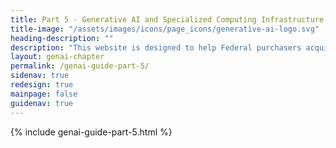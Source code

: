 ```yaml
---
title: Part 5 - Generative AI and Specialized Computing Infrastructure Acquisition Resource Guide
title-image: "/assets/images/icons/page_icons/generative-ai-logo.svg"
heading-description: ""
description: "This website is designed to help Federal purchasers acquire generative AI and specialized computing infrastructure for their organizations."
layout: genai-chapter
permalink: /genai-guide-part-5/
sidenav: true
redesign: true
mainpage: false
guidenav: true
---
```


{% include genai-guide-part-5.html %}